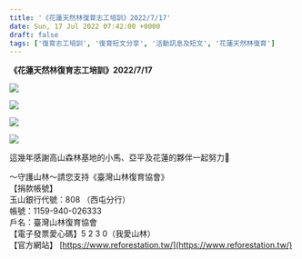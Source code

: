 ```yaml
---
title: '《花蓮天然林復育志工培訓》2022/7/17'
date: Sun, 17 Jul 2022 07:42:00 +0000
draft: false
tags: ['復育志工培訓', '復育短文分享', '活動訊息及短文', '花蓮天然林復育']
---
```


**《花蓮天然林復育志工培訓》2022/7/17**

![](https://www.reforestation.tw/wp-content/uploads/2022/08/294265319_5676800022339591_5139719558689111072_n.jpg)

![](https://www.reforestation.tw/wp-content/uploads/2022/08/294321409_5676800232339570_401174914004439762_n.jpg)

![](https://www.reforestation.tw/wp-content/uploads/2022/08/294332387_5676800065672920_1324843889369492410_n.jpg)

![](https://www.reforestation.tw/wp-content/uploads/2022/08/294480119_5676800199006240_5417439664931191127_n.jpg)

  
這幾年感謝高山森林基地的小馬、亞平及花蓮的夥伴一起努力💪

～守護山林～請您支持《臺灣山林復育協會》  
【捐款帳號】  
玉山銀行代號：808 （西屯分行）  
帳號：1159-940-026333  
戶名：臺灣山林復育協會  
【電子發票愛心碼】5 2 3 0（我愛山林）  
【官方網站】 [https://www.reforestation.tw/](https://www.reforestation.tw/)